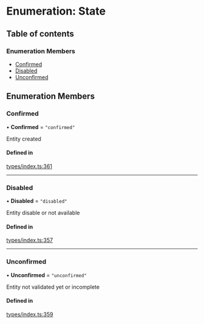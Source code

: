 # Enumeration: State

## Table of contents

### Enumeration Members

- [Confirmed](State.md#confirmed)
- [Disabled](State.md#disabled)
- [Unconfirmed](State.md#unconfirmed)

## Enumeration Members

### Confirmed

• **Confirmed** = ``"confirmed"``

Entity created

#### Defined in

[types/index.ts:361](https://github.com/nevermined-io/components-catalog/blob/87b4993/catalog/src/types/index.ts#L361)

___

### Disabled

• **Disabled** = ``"disabled"``

Entity disable or not available

#### Defined in

[types/index.ts:357](https://github.com/nevermined-io/components-catalog/blob/87b4993/catalog/src/types/index.ts#L357)

___

### Unconfirmed

• **Unconfirmed** = ``"unconfirmed"``

Entity not validated yet or incomplete

#### Defined in

[types/index.ts:359](https://github.com/nevermined-io/components-catalog/blob/87b4993/catalog/src/types/index.ts#L359)

